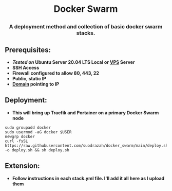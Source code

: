 # <p align="center">Docker Swarm</p>
### <p align="center">A deployment method and collection of basic docker swarm stacks.</p>

## Prerequisites:
* **_Tested on_ Ubuntu Server 20.04 LTS Local or [VPS](https://ca.ovh.com/au/order/vps/) Server**
* **SSH Access**
* **Firewall configured to allow 80, 443, 22**
* **Public, static IP**
* **[Domain](https://domains.google.com/) pointing to IP**

## Deployment:
* **This will bring up Traefik and Portainer on a primary Docker Swarm node**
```
sudo groupadd docker
sudo usermod -aG docker $USER
newgrp docker
curl -fsSL https://raw.githubusercontent.com/suodrazah/docker_swarm/main/deploy.sh -o deploy.sh && sh deploy.sh
```

## Extension:
* **Follow instructions in each stack.yml file. I'll add it all here as I upload them**
